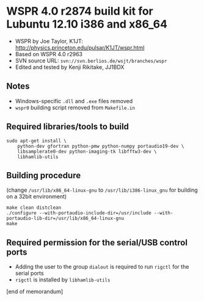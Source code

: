 # WSPR 4.0 r2874 build kit for Lubuntu 12.10 i386 and x86\_64

* WSPR by Joe Taylor, K1JT: <http://physics.princeton.edu/pulsar/K1JT/wspr.html>
* Based on WSPR 4.0 r2963
* SVN source URL: `svn://svn.berlios.de/wsjt/branches/wspr` 
* Edited and tested by Kenji Rikitake, JJ1BDX

## Notes

* Windows-specific `.dll` and `.exe` files removed
* `wspr0` building script removed from `Makefile.in`

## Required libraries/tools to build

    sudo apt-get install \
        python-dev gfortran python-pmw python-numpy portaudio19-dev \
        libsamplerate0-dev python-imaging-tk libfftw3-dev \
        libhamlib-utils

## Building procedure

(change `/usr/lib/x86_64-linux-gnu` to `/usr/lib/i386-linux_gnu` for building on a 32bit environment)

    make clean distclean
    ./configure --with-portaudio-include-dir=/usr/include --with-portaudio-lib-dir=/usr/lib/x86_64-linux-gnu
    make

## Required permission for the serial/USB control ports

* Adding the user to the group `dialout` is required to run `rigctl` for the serial ports
* `rigctl` is installed by `libhamlib-utils`

[end of memorandum]
